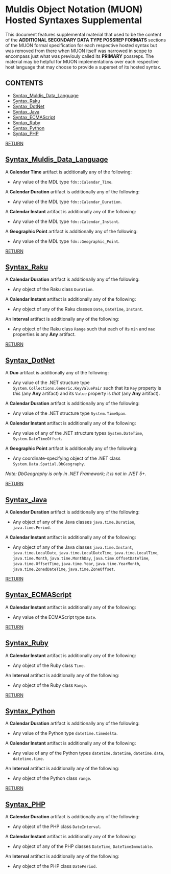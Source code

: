 <a name="TOP"></a>

# Muldis Object Notation (MUON) Hosted Syntaxes Supplemental

This document features supplemental material that used to be the content of
the **ADDITIONAL SECONDARY DATA TYPE POSSREP FORMATS** sections of the MUON
formal specification for each respective hosted syntax but was removed from
there when MUON itself was narrowed in scope to encompass just what was
previouly called its **PRIMARY** possreps.
The material may be helpful for MUON implementations over each respective
host language that may choose to provide a superset of its hosted syntax.

## CONTENTS

- [Syntax_Muldis_Data_Language](#Syntax_Muldis_Data_Language)
- [Syntax_Raku](#Syntax_Raku)
- [Syntax_DotNet](#Syntax_DotNet)
- [Syntax_Java](#Syntax_Java)
- [Syntax_ECMAScript](#Syntax_ECMAScript)
- [Syntax_Ruby](#Syntax_Ruby)
- [Syntax_Python](#Syntax_Python)
- [Syntax_PHP](#Syntax_PHP)

[RETURN](#TOP)

<a name="Syntax_Muldis_Data_Language"></a>

## [Syntax_Muldis_Data_Language](Muldis_Object_Notation_Syntax_Muldis_Data_Language.md)

A **Calendar Time** artifact is additionally any of the following:

* Any value of the MDL type `fdn::Calendar_Time`.

A **Calendar Duration** artifact is additionally any of the following:

* Any value of the MDL type `fdn::Calendar_Duration`.

A **Calendar Instant** artifact is additionally any of the following:

* Any value of the MDL type `fdn::Calendar_Instant`.

A **Geographic Point** artifact is additionally any of the following:

* Any value of the MDL type `fdn::Geographic_Point`.

[RETURN](#TOP)

<a name="Syntax_Raku"></a>

## [Syntax_Raku](Muldis_Object_Notation_Syntax_Raku.md)

A **Calendar Duration** artifact is additionally any of the following:

* Any object of the Raku class `Duration`.

A **Calendar Instant** artifact is additionally any of the following:

* Any object of any of the Raku classes `Date`, `DateTime`, `Instant`.

An **Interval** artifact is additionally any of the following:

* Any object of the Raku class `Range`
such that each of its `min` and `max` properties is any **Any** artifact.

[RETURN](#TOP)

<a name="Syntax_DotNet"></a>

## [Syntax_DotNet](Muldis_Object_Notation_Syntax_DotNet.md)

A **Duo** artifact is additionally any of the following:

* Any value of the .NET structure type `System.Collections.Generic.KeyValuePair`
such that its `Key` property is *this* (any **Any** artifact)
and its `Value` property is *that* (any **Any** artifact).

A **Calendar Duration** artifact is additionally any of the following:

* Any value of the .NET structure type `System.TimeSpan`.

A **Calendar Instant** artifact is additionally any of the following:

* Any value of any of the .NET structure types
`System.DateTime`,
`System.DateTimeOffset`.

A **Geographic Point** artifact is additionally any of the following:

* Any coordinate-specifying object of the .NET class
`System.Data.Spatial.DbGeography`.

*Note: DbGeography is only in .NET Framework; it is not in .NET 5+.*

[RETURN](#TOP)

<a name="Syntax_Java"></a>

## [Syntax_Java](Muldis_Object_Notation_Syntax_Java.md)

A **Calendar Duration** artifact is additionally any of the following:

* Any object of any of the Java classes
`java.time.Duration`,
`java.time.Period`.

A **Calendar Instant** artifact is additionally any of the following:

* Any object of any of the Java classes
`java.time.Instant`,
`java.time.LocalDate`,
`java.time.LocalDateTime`,
`java.time.LocalTime`,
`java.time.Month`,
`java.time.MonthDay`,
`java.time.OffsetDateTime`,
`java.time.OffsetTime`,
`java.time.Year`,
`java.time.YearMonth`,
`java.time.ZonedDateTime`,
`java.time.ZoneOffset`.

[RETURN](#TOP)

<a name="Syntax_ECMAScript"></a>

## [Syntax_ECMAScript](Muldis_Object_Notation_Syntax_ECMAScript.md)

A **Calendar Instant** artifact is additionally any of the following:

* Any value of the ECMAScript type `Date`.

[RETURN](#TOP)

<a name="Syntax_Ruby"></a>

## [Syntax_Ruby](Muldis_Object_Notation_Syntax_Ruby.md)

A **Calendar Instant** artifact is additionally any of the following:

* Any object of the Ruby class `Time`.

An **Interval** artifact is additionally any of the following:

* Any object of the Ruby class `Range`.

[RETURN](#TOP)

<a name="Syntax_Python"></a>

## [Syntax_Python](Muldis_Object_Notation_Syntax_Python.md)

A **Calendar Duration** artifact is additionally any of the following:

* Any value of the Python type `datetime.timedelta`.

A **Calendar Instant** artifact is additionally any of the following:

* Any value of any of the Python types
`datetime.datetime`,
`datetime.date`,
`datetime.time`.

An **Interval** artifact is additionally any of the following:

* Any object of the Python class `range`.

[RETURN](#TOP)

<a name="Syntax_PHP"></a>

## [Syntax_PHP](Muldis_Object_Notation_Syntax_PHP.md)

A **Calendar Duration** artifact is additionally any of the following:

* Any object of the PHP class `DateInterval`.

A **Calendar Instant** artifact is additionally any of the following:

* Any object of any of the PHP classes `DateTime`, `DateTimeImmutable`.

An **Interval** artifact is additionally any of the following:

* Any object of the PHP class `DatePeriod`.
